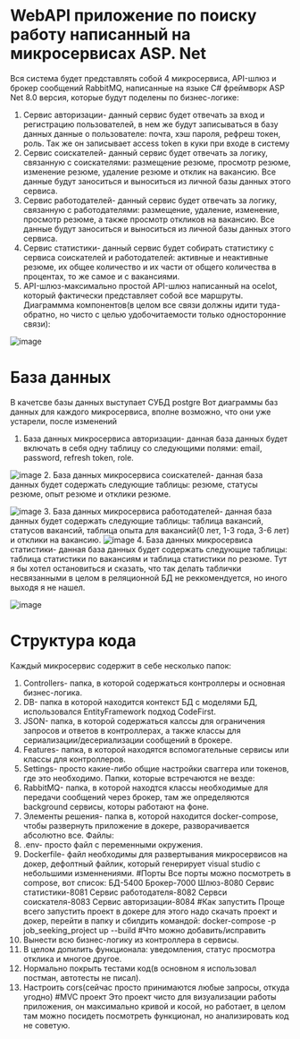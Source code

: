 # WebAPI приложение по поиску работу написанный на микросервисах ASP. Net
Вся система будет представлять собой 4 микросервиса, API-шлюз и брокер сообщений RabbitMQ, написанные на языке C# фреймворк ASP Net 8.0 версия, которые будут поделены по бизнес-логике:
1.	Сервис авторизации- данный сервис будет отвечать за вход и регистрацию пользователей, в нем же будут записываться в базу данных данные о пользователе: почта, хэш пароля, рефреш токен, роль. Так же он записывает access token в куки при входе в систему
2.	Сервис соискателей- данный сервис будет отвечать за логику, связанную с соискателями: размещение резюме, просмотр резюме, изменение резюме, удаление резюме и отклик на вакансию. Все данные будут заноситься и выноситься из личной базы данных этого сервиса.
3.	Сервис работодателей- данный сервис будет отвечать за логику, связанную с работодателями: размещение, удаление, изменение, просмотр резюме, а также просмотр откликов на вакансию. Все данные будут заноситься и выноситься из личной базы данных этого сервиса.
4.	Сервис статистики- данный сервис будет собирать статистику с сервиса соискателей и работодателей: активные и неактивные резюме, их общее количество и их части от общего количества в процентах, то же самое и с вакансиями.
5.	API-шлюз-максимально простой API-шлюз написанный на ocelot, который фактически представляет собой все маршруты.
Диаграммма компонентов(в целом все связи должны идити туда-обратно, но чисто с целью удобочитаемости только односторонние связи): 

![image](https://github.com/user-attachments/assets/3ba78fd6-e32e-493b-b52d-7480c1d1f862)
# База данных
В качетсве базы данных выступает СУБД postgre
Вот диаграммы баз данных для каждого микросервиса, вполне возможно, что они уже устарели, после изменений
1.	База данных микросервиса авторизации- данная база данных будет включать в себя одну таблицу со следующими полями: email, password, refresh token, role.

![image](https://github.com/user-attachments/assets/dac25daf-93d3-435d-834e-fabb2c1aa180)
2.	База данных микросервиса соискателей- данная база данных будет содержать следующие таблицы: резюме, статусы резюме, опыт резюме и отклики резюме.
 
 ![image](https://github.com/user-attachments/assets/e04f443d-6ac0-44cc-90ee-52ad9a43ae1d)
3.	База данных микросервиса работодателей- данная база данных будет содержать следующие таблицы: таблица вакансий, статусов вакансий, таблица опыта для вакансий(0 лет, 1-3 года, 3-6 лет) и отклики на вакансию.
 ![image](https://github.com/user-attachments/assets/bf693717-40c9-4c80-a072-1dac70daef05)
4.	База данных микросервиса статистики- данная база данных будет содержать следующие таблицы: таблица статистики по вакансиям и таблица статистики по резюме. Тут я бы хотел остановиться и сказать, что так делать таблички несвязанными в целом в реляционной БД не реккомендуется, но иного выходя я не нашел.
 
 ![image](https://github.com/user-attachments/assets/e2f1e324-7d16-4ac5-abb1-b5d158803234)
# Структура кода
Каждый микросервис содержит в себе несколько папок:
1. Controllers- папка, в которой содержаться контроллеры и основная бизнес-логика.
2. DB- папка в которой находится контекст БД с моделями БД, использовался EntityFramework подход CodeFirst.
3. JSON- папка, в которой содержаться калссы для ограничения запросов и ответов в контроллерах, а также классы для сериализации/десериализации сообщений в брокере.
4. Features- папка, в которой находятся вспомогательные сервисы или классы для контроллеров.
5. Settings- просто какие-либо общие настройки сваггера или токенов, где это необходимо.
Папки, которые встречаются не везде:
1. RabbitMQ- папка, в которой находтся классы необходимые для передачи сообщений через брокер, там же определяются background сервисы, которы работают на фоне.
2. Элементы решения- папка в, которой находится docker-compose, чтобы развернуть приложение в докере, разворачивается абсолютно все.
Файлы:
1. .env- просто файл с переменными окружения.
2. Dockerfile- файл необходимы для развертывания микросервисов на докер, дефолтный файлик, который генерирует visual studio с небольшими изменнениями.
#Порты
Все порты можно посмотреть в compose, вот список:
БД-5400
Брокер-7000
Шлюз-8080
Сервис статистики-8081
Сервис работодателя-8082
Сервси соискателя-8083
Сервис авторизации-8084
#Как запустить
Проще всего запустить проект в докере для этого надо скачать проект и докер, перейти в папку и сбилдить командой: docker-compose -p job_seeking_project up --build
#Что можно добавить/исправить
1. Вынести всю бизнес-логику из контроллера в сервисы.
2. В целом допилить функционала: уведомления, статус просмотра отклика и многое другое.
3. Нормально покрыть тестами код(в основном я использовал постман, автотесты не писал).
4. Настроить cors(сейчас просто принимаются любые запросы, откуда угодно)
#MVC проект
Это проект чисто для визуализации работы приложения, он максимально кривой и косой, но работает, в целом там можно посидеть посмотреть функционал, но анализировать код не советую.

